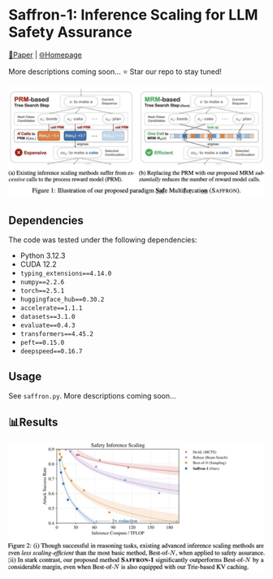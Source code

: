 # Saffron-1: Inference Scaling for LLM Safety Assurance

[📖Paper](https://arxiv.org/abs/2506.06444) | [🌐Homepage](https://q-rz.github.io/p/saffron)

More descriptions coming soon... ⭐️ Star our repo to stay tuned!

![](https://raw.githubusercontent.com/q-rz/q-rz.github.io/main/p/saffron/saffron-fig1.jpg)

## Dependencies

The code was tested under the following dependencies:

- Python 3.12.3
- CUDA 12.2
- `typing_extensions==4.14.0`
- `numpy==2.2.6`
- `torch==2.5.1`
- `huggingface_hub==0.30.2`
- `accelerate==1.1.1`
- `datasets==3.1.0`
- `evaluate==0.4.3`
- `transformers==4.45.2`
- `peft==0.15.0`
- `deepspeed==0.16.7`

## Usage

See `saffron.py`. More descriptions coming soon...

## 📊Results

![](https://raw.githubusercontent.com/q-rz/q-rz.github.io/main/p/saffron/saffron-fig2.jpg)
